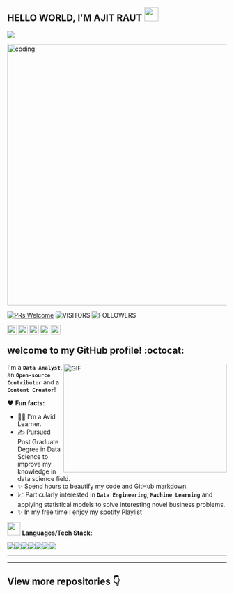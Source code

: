 ## HELLO WORLD, I’M AJIT RAUT <img src = "https://raw.githubusercontent.com/MartinHeinz/MartinHeinz/master/wave.gif" width = 32px height = 32px> 
<p>
  <a href="https://github.com/DenverCoder1/readme-typing-svg"><img src="https://readme-typing-svg.herokuapp.com?&font=IBM+Plex+Sans&color=abcdef&size=30&lines=Welcome+to+my+GitHub+Profile!;I'm+a+Data+Engineer;I'm+also+studying+Artificial+Intelligence" /></a>
</p>

<img align="center" alt="coding" width="600" src="https://media4.giphy.com/media/qgQUggAC3Pfv687qPC/giphy.gif">


 

[![PRs Welcome](https://img.shields.io/badge/PRs-welcome-971901.svg?style=flat&logo=github)](https://github.com/ajitraut98)
<img alt="VISITORS" src="https://komarev.com/ghpvc/?username=ajitraut98&style=flat&labelColor=red&logo=github&label=PROFILE+VIEWS&color=971901"/>
<img alt="FOLLOWERS" src="https://img.shields.io/github/followers/ajitraut98?color=971901&logo=githubb&label=FOLLOWERS"/>


<a href="https://github.com/ajitraut98">
  <img align="left" alt="Ajit's Github" width="22px" src="https://cdn.jsdelivr.net/npm/simple-icons@v3/icons/github.svg" />
</a>
<a href="https://medium.com/@ajitraut7447">
  <img align="left" alt="Ajit's Medium" width="22px" src="https://cdn.jsdelivr.net/npm/simple-icons@v3/icons/medium.svg" />
</a>
<a href="https://instagram.com/ajit.raut13/">
  <img align="left" alt="Ajit's Instagram" width="22px" src="https://cdn.jsdelivr.net/npm/simple-icons@v3/icons/instagram.svg" />
</a>
<a href="https://twitter.com/Ajit_Raut98">
  <img align="left" alt="Ajit's Twitter" width="22px" src="https://cdn.jsdelivr.net/npm/simple-icons@v3/icons/twitter.svg" />
</a>
<a href="https://open.spotify.com/user/31umyqdm5gfkvgas6jpgz55ds224?si=cd78000232314e6c">
  <img align="left" alt="Ajit's Spotify" width="22px" src="https://cdn.jsdelivr.net/npm/simple-icons@v3/icons/spotify.svg" />
</a>
<br />

##  welcome to my GitHub profile! :octocat:

<img align="right" height="250" width="375" alt="GIF" src="IMG/quote.gif" />

I'm a **`Data Analyst`**, an **`Open-source Contributor`** and a **`Content Creator`**!

❤️ **Fun facts:**

* 👩‍🎓 I'm a Avid Learner. 
* ✍️ Pursued Post Graduate Degree in Data Science to improve my knowledge in data science field. 
* ✨ Spend hours to beautify my code and GitHub markdown. 
* 📈 Particularly interested in **`Data Engineering`**, **`Machine Learning`** and applying statistical models to solve interesting novel business problems.
* ✨ In my free time I enjoy my spotify Playlist


<img src="https://media.giphy.com/media/WUlplcMpOCEmTGBtBW/giphy.gif" width="30"> **Languages/Tech Stack:** 

<img src="https://img.shields.io/badge/Python-3776AB?style=for-the-badge&logo=python&logoColor=white"><img src="https://img.shields.io/badge/Azure-FF9900?style=for-the-badge&logo=azure&logoColor=white"><img src="https://img.shields.io/badge/MicrosoftSQL-316192?style=for-the-badge&logo=microsoftsql&logoColor=white"><img src="https://img.shields.io/badge/SQLite-07405E?style=for-the-badge&logo=sqlite&logoColor=white"><img src="https://img.shields.io/badge/Jupyter-F37626.svg?&style=for-the-badge&logo=Jupyter&logoColor=white"><img src="https://img.shields.io/badge/PowerBI-F2C811?style=for-the-badge&logo=Power%20BI&logoColor=white"><img src="https://img.shields.io/badge/R-276DC3?style=for-the-badge&logo=r&logoColor=white">

---
---



## View more repositories 👇
